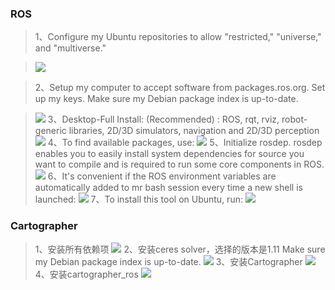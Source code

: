 
### ROS
>1、Configure my Ubuntu repositories to allow "restricted," "universe," and "multiverse."

> ![](http://yotuku.cn/link?url=Vy86fc6gG&tk_plan=free&tk_storage=tietuku&tk_vuid=b09241c7-6852-4b2c-8abe-5a0531f98061&tk_time=2016111100)

>2、Setup my computer to accept software from packages.ros.org.
Set up my keys.
Make sure my Debian package index is up-to-date.

> ![](http://i1.piimg.com/567571/e89cc05e0e6ca90e.jpg)
> 3、Desktop-Full Install: (Recommended) : ROS, rqt, rviz, robot-generic libraries, 2D/3D simulators, navigation and 2D/3D perception
> ![](http://i1.piimg.com/567571/6b14e9f8dc58d2e8.jpg)
>4、To find available packages, use:
>![](http://i1.piimg.com/567571/a047eaf3dedca3de.png)
>5、Initialize rosdep. rosdep enables you to easily install system dependencies for source you want to compile and is required to run some core components in ROS.
>![](http://i1.piimg.com/567571/b3b04920269ee3b2.png)
>6、It's convenient if the ROS environment variables are automatically added to mr bash session every time a new shell is launched:
>![](http://i1.piimg.com/567571/d72167aecc8cd183.png)
>7、To install this tool on Ubuntu, run:
>![](http://i1.piimg.com/567571/a332f2b3e84687e9.png)

### Cartographer
>1、安装所有依赖项
> ![](http://i1.piimg.com/567571/c0db7fa8f521494b.png)
>2、安装ceres solver，选择的版本是1.11
Make sure my Debian package index is up-to-date.
> ![](http://i1.piimg.com/567571/6a352227032fcd51.png)
> 3、安装Cartographer
> ![](http://i1.piimg.com/567571/fbcb212387f6324f.png)
>4、安装cartographer_ros
>![](http://i1.piimg.com/567571/4b8331de222e5495.png)




